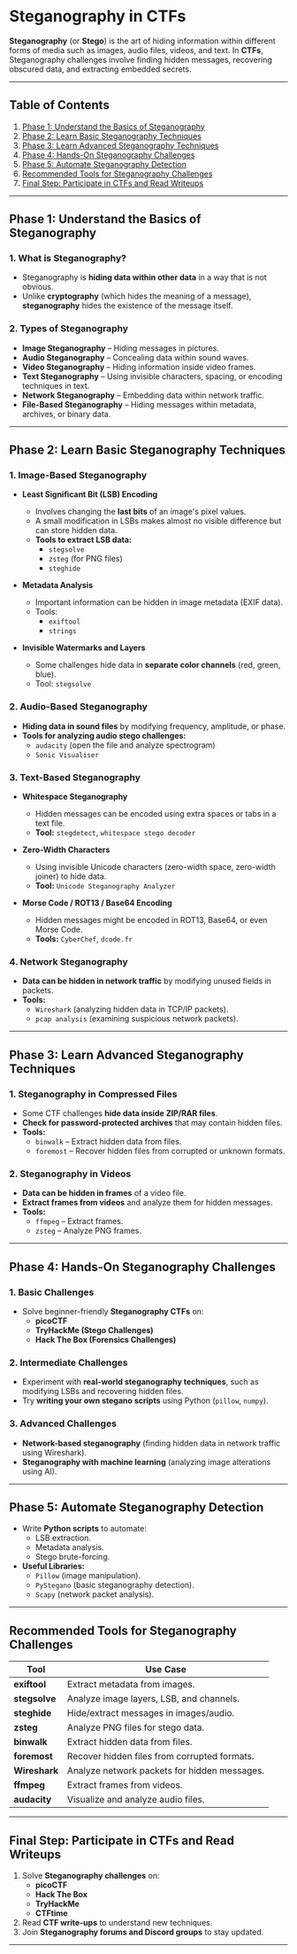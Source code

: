 # Steganography in CTFs  

**Steganography** (or **Stego**) is the art of hiding information within different forms of media such as images, audio files, videos, and text. In **CTFs**, Steganography challenges involve finding hidden messages, recovering obscured data, and extracting embedded secrets.  

---

## Table of Contents  
1. [Phase 1: Understand the Basics of Steganography](#phase-1-understand-the-basics-of-steganography)  
2. [Phase 2: Learn Basic Steganography Techniques](#phase-2-learn-basic-steganography-techniques)  
3. [Phase 3: Learn Advanced Steganography Techniques](#phase-3-learn-advanced-steganography-techniques)    
4. [Phase 4: Hands-On Steganography Challenges](#phase-4-hands-on-steganography-challenges)   
5. [Phase 5: Automate Steganography Detection](#phase-5-automate-steganography-detection)
6. [Recommended Tools for Steganography Challenges](#recommended-tools-for-steganography-challenges)
7. [Final Step: Participate in CTFs and Read Writeups](#final-step-participate-in-ctfs-and-read-writeups)  

---

## Phase 1: Understand the Basics of Steganography  

### 1. What is Steganography?  
- Steganography is **hiding data within other data** in a way that is not obvious.  
- Unlike **cryptography** (which hides the meaning of a message), **steganography** hides the existence of the message itself.  

### 2. Types of Steganography  
- **Image Steganography** – Hiding messages in pictures.  
- **Audio Steganography** – Concealing data within sound waves.  
- **Video Steganography** – Hiding information inside video frames.  
- **Text Steganography** – Using invisible characters, spacing, or encoding techniques in text.  
- **Network Steganography** – Embedding data within network traffic.  
- **File-Based Steganography** – Hiding messages within metadata, archives, or binary data.  

---

## Phase 2: Learn Basic Steganography Techniques  

### 1. Image-Based Steganography  
- **Least Significant Bit (LSB) Encoding**  
  - Involves changing the **last bits** of an image's pixel values.  
  - A small modification in LSBs makes almost no visible difference but can store hidden data.  
  - **Tools to extract LSB data:**  
    - `stegsolve`  
    - `zsteg` (for PNG files)  
    - `steghide`  

- **Metadata Analysis**  
  - Important information can be hidden in image metadata (EXIF data).  
  - Tools:  
    - `exiftool`  
    - `strings`  

- **Invisible Watermarks and Layers**  
  - Some challenges hide data in **separate color channels** (red, green, blue).  
  - Tool: `stegsolve`  

### 2. Audio-Based Steganography  
- **Hiding data in sound files** by modifying frequency, amplitude, or phase.  
- **Tools for analyzing audio stego challenges:**  
  - `audacity` (open the file and analyze spectrogram)  
  - `Sonic Visualiser`  

### 3. Text-Based Steganography  
- **Whitespace Steganography**  
  - Hidden messages can be encoded using extra spaces or tabs in a text file.  
  - **Tool:** `stegdetect`, `whitespace stego decoder`  

- **Zero-Width Characters**  
  - Using invisible Unicode characters (zero-width space, zero-width joiner) to hide data.  
  - **Tool:** `Unicode Steganography Analyzer`  

- **Morse Code / ROT13 / Base64 Encoding**  
  - Hidden messages might be encoded in ROT13, Base64, or even Morse Code.  
  - **Tools:** `CyberChef`, `dcode.fr`  

### 4. Network Steganography  
- **Data can be hidden in network traffic** by modifying unused fields in packets.  
- **Tools:**  
  - `Wireshark` (analyzing hidden data in TCP/IP packets).  
  - `pcap analysis` (examining suspicious network packets).  

---

## Phase 3: Learn Advanced Steganography Techniques  

### 1. Steganography in Compressed Files  
- Some CTF challenges **hide data inside ZIP/RAR files**.  
- **Check for password-protected archives** that may contain hidden files.  
- **Tools:**  
  - `binwalk` – Extract hidden data from files.  
  - `foremost` – Recover hidden files from corrupted or unknown formats.  

### 2. Steganography in Videos  
- **Data can be hidden in frames** of a video file.  
- **Extract frames from videos** and analyze them for hidden messages.  
- **Tools:**  
  - `ffmpeg` – Extract frames.  
  - `zsteg` – Analyze PNG frames.  

---

## Phase 4: Hands-On Steganography Challenges  

### 1. Basic Challenges  
- Solve beginner-friendly **Steganography CTFs** on:  
  - **picoCTF**  
  - **TryHackMe (Stego Challenges)**  
  - **Hack The Box (Forensics Challenges)**  

### 2. Intermediate Challenges  
- Experiment with **real-world steganography techniques**, such as modifying LSBs and recovering hidden files.  
- Try **writing your own stegano scripts** using Python (`pillow`, `numpy`).  

### 3. Advanced Challenges  
- **Network-based steganography** (finding hidden data in network traffic using Wireshark).  
- **Steganography with machine learning** (analyzing image alterations using AI).  

---

## Phase 5: Automate Steganography Detection  
- Write **Python scripts** to automate:  
  - LSB extraction.  
  - Metadata analysis.  
  - Stego brute-forcing.  
- **Useful Libraries:**  
  - `Pillow` (image manipulation).  
  - `PyStegano` (basic steganography detection).  
  - `Scapy` (network packet analysis).  

---

## Recommended Tools for Steganography Challenges  

| **Tool** | **Use Case** |
|----------|------------|
| **exiftool** | Extract metadata from images. |
| **stegsolve** | Analyze image layers, LSB, and channels. |
| **steghide** | Hide/extract messages in images/audio. |
| **zsteg** | Analyze PNG files for stego data. |
| **binwalk** | Extract hidden data from files. |
| **foremost** | Recover hidden files from corrupted formats. |
| **Wireshark** | Analyze network packets for hidden messages. |
| **ffmpeg** | Extract frames from videos. |
| **audacity** | Visualize and analyze audio files. |

---

## Final Step: Participate in CTFs and Read Writeups  
1. Solve **Steganography challenges** on:  
   - **picoCTF**  
   - **Hack The Box**  
   - **TryHackMe**  
   - **CTFtime**  
2. Read **CTF write-ups** to understand new techniques.  
3. Join **Steganography forums and Discord groups** to stay updated.  

---
